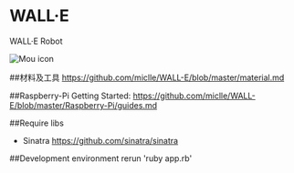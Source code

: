 WALL·E
======

WALL·E Robot

![Mou icon](https://raw.github.com/miclle/WALL-E/master/wall-e-pixar.jpg)

##材料及工具
https://github.com/miclle/WALL-E/blob/master/material.md

##Raspberry-Pi Getting Started:
https://github.com/miclle/WALL-E/blob/master/Raspberry-Pi/guides.md

##Require libs
* Sinatra https://github.com/sinatra/sinatra

##Development environment
rerun 'ruby app.rb'